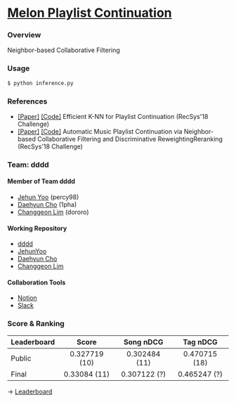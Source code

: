 # [Melon Playlist Continuation](https://arena.kakao.com/c/7)

### Overview
Neighbor-based Collaborative Filtering

### Usage
```bash
$ python inference.py
```

### References
- [[Paper]](https://eprints.sztaki.hu/9560/1/Kelen_1_30347064_ny.pdf) [[Code]](https://github.com/proto-n/recsys-challenge-2018) Efficient K-NN for Playlist Continuation (RecSys'18 Challenge)
- [[Paper]](https://dl.acm.org/doi/10.1145/3267471.3267481) [[Code]](https://github.com/LauraBowenHe/Recsys-Spotify-2018-challenge) Automatic Music Playlist Continuation via Neighbor-based Collaborative Filtering and Discriminative ReweightingReranking (RecSys'18 Challenge) 

### Team: dddd

#### Member of Team dddd
- [Jehun Yoo](https://github.com/JehunYoo) (percy98)
- [Daehyun Cho](https://github.com/1pha) (1pha)
- [Changgeon Lim](https://github.com/ckdrjs96) (dororo)

#### Working Repository
- [dddd](https://github.com/Arena-UOS/MelonPlaylistContinuation)
- [JehunYoo](https://github.com/Arena-UOS/JehunYoo)
- [Daehyun Cho](https://github.com/Arena-UOS/1pha)
- [Changgeon Lim](https://github.com/Arena-UOS/geon)

#### Collaboration Tools
- [Notion](https://www.notion.so/Team-dddd-ab0ca582b705420b983ad3a06c6d7e11)
- [Slack](https://kakaocompetitionuos.slack.com/)

### Score & Ranking

Leaderboard | Score | Song nDCG | Tag nDCG
---|:---:|:---:|:---:
Public | 0.327719 (10) | 0.302484 (11) | 0.470715 (18)
Final | 0.33084 (11) | 0.307122 (?) | 0.465247 (?)

&#8594; [Leaderboard](https://arena.kakao.com/c/7/leaderboard)
